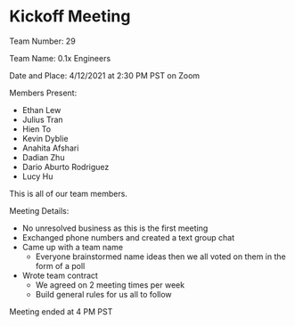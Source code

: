# Kickoff Meeting

Team Number: 29

Team Name: 0.1x Engineers

Date and Place: 4/12/2021 at 2:30 PM PST on Zoom

Members Present:

- Ethan Lew
- Julius Tran
- Hien To
- Kevin Dyblie
- Anahita Afshari
- Dadian Zhu
- Dario Aburto Rodriguez
- Lucy Hu

This is all of our team members.

Meeting Details:

- No unresolved business as this is the first meeting
- Exchanged phone numbers and created a text group chat
- Came up with a team name
  - Everyone brainstormed name ideas then we all voted on them in the form of a poll
- Wrote team contract
  - We agreed on 2 meeting times per week
  - Build general rules for us all to follow

Meeting ended at 4 PM PST
